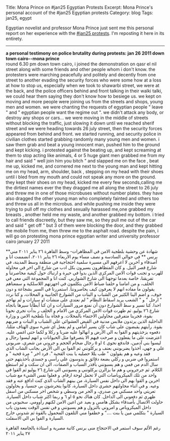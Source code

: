 Title: Mona Prince on &#35;jan25 Egyptian Protests 
Excerpt: Mona Prince's personal account of the &#35;jan25 Egyptian protests
Category: blog
Tags: jan25, egypt


Egyptian novelist and professor Mona Prince just sent me this personal report on her experience with the [#jan25 protests](http://en.wikipedia.org/wiki/2011_Egyptian_protests). I'm reposting it here in its entirety.

---

**a personal testimony on police brutality during protests: jan 26 2011 down town cairo--mona prince**  
round 6.30 pm down town cairo, i joined the demonstration on qasr el nil street along with some friends and other people whom i don't know. the protesters were marching  peacefully and politely and decently from one street to another evading the security forces who were some how at a loss at how to stop us, especially when we took to shawarbi street, we were at the back, and the police officers behind and front talking in their walki talki, we could hear them saying they don't know how to besiege us. we kept on moving and more people were joining us from the streets and shops, young men and women. we were chanting the requests of egyptian people " leave " and " egyptian people want the regime out ". we didn't attack any body, or destroy any shops or cars... we were moving in the middle of streets without blocking the traffic, just slowing it down until we reached sherif street and we were heading towards 26 july street, then the security forces appeared from behind and front. we started running, and  security police in civilian clothes started grabbing randomly many young men and women. i saw them grab and beat a young innocent man, pushed him to the ground and kept kicking. i protested against the beating up, and kept screaming at them to stop acting like animals, 4 or 5 huge giant men grabbed me from my hair and said " well join him you bitch " and slapped me on the face , beat me up, kicked me, and cornered me next to the young man and kept hitting me on my head, arm, shoulder, back , stepping on my head with their shoes until i bled from my mouth and could not speak any more on the ground. they kept their shoes on my head, kicked me every few seconds,calling me the dirtiest names ever the they dragged me all along the street to 26 july and threw me in one of those microbuses without number plates. they have also dragged the other young man who completely fainted and others too and threw us all in the microbus. and while pushing me inside they were trying to pull off my clothes and sexually harassed me,one grabbed my breasts , another held me my waste, and another grabbed my bottom. i tried to call friends discreetly, but they saw me, so they pull me out of the car and said " get off " but 3 of them were blocking the door, and they grabbed the mobile from me, then threw me to the asphalt road.
despite the pain, i will go on protesting
mona prince
egyptian writer and university professor
cairo january 27 2011

**شهادة عن وحشية بلطجية الامن في المظاهرات- وسط القاهرة ٢٦ يناير ٢٠١١ مني برنس
**
في حوالي السادسة و نصف مساء يوم الاربعاء ٢٦ يناير ٢٠١١، انضممت انا و أصدقاء و آخرين لا اعرفهم الى مسيرة سلمية احتجاجية في منطقة وسط المدينة، في شارع قصر النيل. و كان المتظاهرون يسيرون بكل ادب من شارع الي اخر في محاولة للهرب و تجنب قوات الامن المركزي الذين بدوا في حيرة و ارتباك حول كيفية محاصرتنا و تفريقنا، خاصة بعدما توجهنا الى شارع الشواربي. كنت انا و المجموعة التي معي في الخلف، و من امامنا و خلفنا ضباط الامن يتكلمون في اجهزتهم اللاسلكية و سمعناهم يقولون ما مفاده انهم لا يعرفون كيف يحاصروننا. استمررنا في السير بشجاعة و دون خوف، و اضم الينا الكثير من الشباب و البنات من الشوارع الجانبية و المحلات، و كنا نردد " ارحل " و " الشعب يريد اسقاط النظام " لم نعتدي على منشآت او سيارات و لم نهاجم احدا. كنا نسير و سط الشوارع دون أن نمنع مرور السيارات و ان كنا أبطأنا سيرها باتجاه شارع ٢٦ يوليو. ثم ظهرت قوات الامن المركزي من الامام و الخلف ر بدأت تجري نحونا بقوة، فجرينا متفرقين محاولين الاحتماء بالمحلات. و فجأة بدأ بلطجية الامن و وزارة الداخلية الذين يرتدون ملابس مدنية في القبض العشوائي علي الشباب و البنات و ضربهم بقوة. رأيتهم يقبضون على شاب كان يسير أمامي و لم يفعل اي شيء سوى الهتاف مثلنا، دفعوه بزخذيتهم و القوا به الي الأرض و انهالوا عليه ضربا و ركلا و لكما حتى اغمي عليه. اعترضت على ما يفعلون و صرخت فيهم الا يتصرفوا مثل الحيوانات و انهم ليسوا رجال و ليسوا بني آدمين، فاندفع نحوي ٤ او ٥ رجال ضخام الحجم و جروني من شعري، ضربوني علي و جهي، أخذوا يضربونني بعنف و يركلونني ثم القوا بي الى الآرض بجانب الشاب الذي فقد وعيه و هم يقولون " طب يللا حصليه يا بنت القحبة ".  فرد اخر " مرة قحبة " و استمروا في ضربي و ركلي بضعة دقائق و يدوسون علي رأسي و جسدي بأحذيتهم حتى سال الدم من فمي و هم يسبونني بأقذر السباب و الصفات، الى ان سكت و لم استطع الكلام. ثم جرجروني و هم ما يزالرن يركلونني و يسبونني الى شارع ٢٦ يوليو ثم القوا في واحد من تلك الميكروباصات التي لا تحمل لوحة ارقام. و فعلوا نفس الشيء مع شباب اخرين و القوا بهم الى داخل نفس السيارة، من بينهم الشاب الذي كنت ادافع عنه و فقد وعيه. و في اثناء محاولتهم حشري داخل السيارة، كانوا يتحرشون بي جنسيا، و يحاولون تعريتي واحد مسكني من صدري، و الحر من وسطي و شخص اخر مسكني من اسفل ظهري ثم دفعوني الى الداخل.  كان هناك نحو ٥ او ٦ و ربما اكثر شباب داخل السيارة. حاولت الاتصال بأصدقاء بشكل هامس و بعيد عن اعين الامن لكنهم رأوومي. سحبوني من داخل الميكروباص و امروني بالنزول و هم يسبونني و في نفس الوقت يسدون باب السيارة  " بتكلمي مين يا بنت ...." و خطفوا مني التلفون المحمول بالقوة ثم شدوني خارج السيارة و القوا بي الي الاسفلت.

رغم الألم سوف استمر في الاحتجاج
منى برنس
كاتبة مصرية و استاذة بالجامعة
القاهرة ٢٧ يناير ٢٠١١
